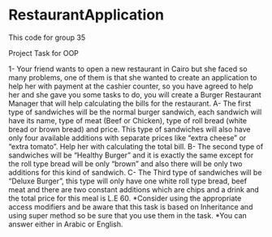 # RestaurantApplication
This code for group  35

Project Task for OOP

1-	Your friend wants to open a new restaurant in Cairo but she faced so many problems, one of them is that she wanted to create an application to help her with payment at the cashier counter, so you have agreed to help her and she gave you some tasks to do, you will create a Burger Restaurant Manager that will help calculating the bills for the restaurant.
A-	The first type of sandwiches will be the normal burger sandwich, each sandwich will have its name, type of meat (Beef or Chicken), type of roll bread (white bread or brown bread) and price. This type of sandwiches will also have only four available additions with separate prices like “extra cheese” or “extra tomato”. Help her with calculating the total bill.
B-	The second type of sandwiches will be “Healthy Burger” and it is exactly the same except for the roll type bread will be only “brown” and also there will be only two additions for this kind of sandwich.
C-	The Third type of sandwiches will be “Deluxe Burger”, this type will only have one white roll type bread, beef meat and there are two constant additions which are chips and a drink and the total price for this meal is L.E 60.
*Consider using the appropriate access modifiers and be aware that this task is based on Inheritance and using super method so be sure that you use them in the task.
*You can answer either in Arabic or English.

